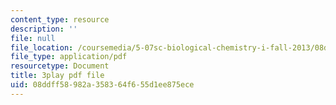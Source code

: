 ```yaml
---
content_type: resource
description: ''
file: null
file_location: /coursemedia/5-07sc-biological-chemistry-i-fall-2013/08ddff58982a358364f655d1ee875ece_VVOazB6_D3Q.pdf
file_type: application/pdf
resourcetype: Document
title: 3play pdf file
uid: 08ddff58-982a-3583-64f6-55d1ee875ece
---
```

